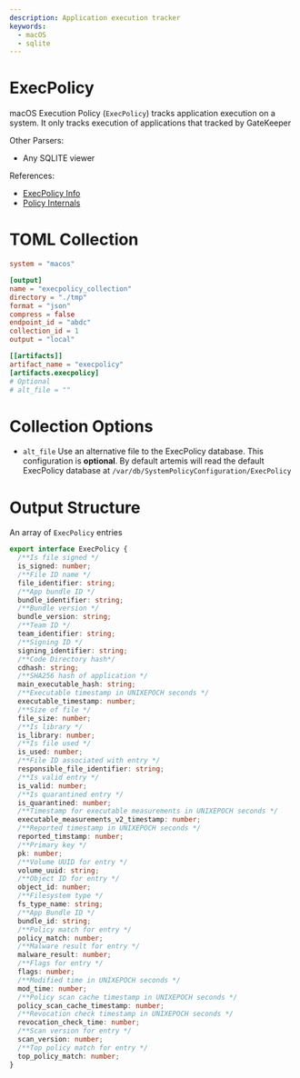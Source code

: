 ```yaml
---
description: Application execution tracker
keywords:
  - macOS
  - sqlite
---
```


# ExecPolicy

macOS Execution Policy (`ExecPolicy`) tracks application execution on a system.
It only tracks execution of applications that tracked by GateKeeper

Other Parsers:

- Any SQLITE viewer

References:

- [ExecPolicy Info](https://eclecticlight.co/2023/03/13/ventura-has-changed-app-quarantine-with-a-new-xattr/)
- [Policy Internals](https://knight.sc/reverse%20engineering/2019/02/20/syspolicyd-internals.html)

# TOML Collection

```toml
system = "macos"

[output]
name = "execpolicy_collection"
directory = "./tmp"
format = "json"
compress = false
endpoint_id = "abdc"
collection_id = 1
output = "local"

[[artifacts]]
artifact_name = "execpolicy"
[artifacts.execpolicy]
# Optional
# alt_file = ""
```

# Collection Options

- `alt_file` Use an alternative file to the ExecPolicy database. This
  configuration is **optional**. By default artemis will read the default
  ExecPolicy database at `/var/db/SystemPolicyConfiguration/ExecPolicy`

# Output Structure

An array of `ExecPolicy` entries

```typescript
export interface ExecPolicy {
  /**Is file signed */
  is_signed: number;
  /**File ID name */
  file_identifier: string;
  /**App bundle ID */
  bundle_identifier: string;
  /**Bundle version */
  bundle_version: string;
  /**Team ID */
  team_identifier: string;
  /**Signing ID */
  signing_identifier: string;
  /**Code Directory hash*/
  cdhash: string;
  /**SHA256 hash of application */
  main_executable_hash: string;
  /**Executable timestamp in UNIXEPOCH seconds */
  executable_timestamp: number;
  /**Size of file */
  file_size: number;
  /**Is library */
  is_library: number;
  /**Is file used */
  is_used: number;
  /**File ID associated with entry */
  responsible_file_identifier: string;
  /**Is valid entry */
  is_valid: number;
  /**Is quarantined entry */
  is_quarantined: number;
  /**Timestamp for executable measurements in UNIXEPOCH seconds */
  executable_measurements_v2_timestamp: number;
  /**Reported timestamp in UNIXEPOCH seconds */
  reported_timstamp: number;
  /**Primary key */
  pk: number;
  /**Volume UUID for entry */
  volume_uuid: string;
  /**Object ID for entry */
  object_id: number;
  /**Filesystem type */
  fs_type_name: string;
  /**App Bundle ID */
  bundle_id: string;
  /**Policy match for entry */
  policy_match: number;
  /**Malware result for entry */
  malware_result: number;
  /**Flags for entry */
  flags: number;
  /**Modified time in UNIXEPOCH seconds */
  mod_time: number;
  /**Policy scan cache timestamp in UNIXEPOCH seconds */
  policy_scan_cache_timestamp: number;
  /**Revocation check timestamp in UNIXEPOCH seconds */
  revocation_check_time: number;
  /**Scan version for entry */
  scan_version: number;
  /**Top policy match for entry */
  top_policy_match: number;
}
```
